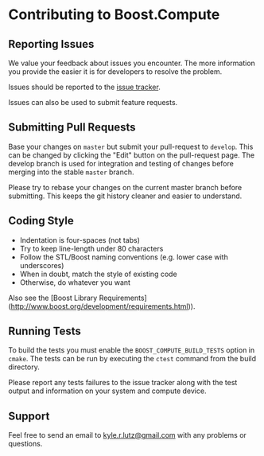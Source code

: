 # Contributing to Boost.Compute #

## Reporting Issues ##

We value your feedback about issues you encounter. The more information you
provide the easier it is for developers to resolve the problem.

Issues should be reported to the [issue tracker](
https://github.com/boostorg/compute/issues?state=open).

Issues can also be used to submit feature requests.

## Submitting Pull Requests ##

Base your changes on `master` but submit your pull-request to `develop`. This
can be changed by clicking the "Edit" button on the pull-request page. The
develop branch is used for integration and testing of changes before merging
into the stable `master` branch.

Please try to rebase your changes on the current master branch before
submitting. This keeps the git history cleaner and easier to understand.

## Coding Style ##

* Indentation is four-spaces (not tabs)
* Try to keep line-length under 80 characters
* Follow the STL/Boost naming conventions (e.g. lower case with underscores)
* When in doubt, match the style of existing code
* Otherwise, do whatever you want

Also see the [Boost Library Requirements]
(http://www.boost.org/development/requirements.html)).

## Running Tests ##

To build the tests you must enable the `BOOST_COMPUTE_BUILD_TESTS` option in
`cmake`. The tests can be run by executing the `ctest` command from the build
directory.

Please report any tests failures to the issue tracker along with the test
output and information on your system and compute device.

## Support ##

Feel free to send an email to kyle.r.lutz@gmail.com with any problems or
questions.
